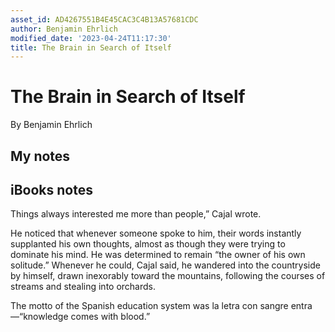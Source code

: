 ```yaml
---
asset_id: AD4267551B4E45CAC3C4B13A57681CDC
author: Benjamin Ehrlich
modified_date: '2023-04-24T11:17:30'
title: The Brain in Search of Itself
---
```


# The Brain in Search of Itself

By Benjamin Ehrlich

## My notes <a name="my_notes_dont_delete"></a>



## iBooks notes <a name="ibooks_notes_dont_delete"></a>


Things always interested me more than people,” Cajal wrote.

He noticed that whenever someone spoke to him, their words instantly supplanted his own thoughts, almost as though they were trying to dominate his mind. He was determined to remain “the owner of his own solitude.” Whenever he could, Cajal said, he wandered into the countryside by himself, drawn inexorably toward the mountains, following the courses of streams and stealing into orchards.

The motto of the Spanish education system was la letra con sangre entra—“knowledge comes with blood.”